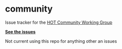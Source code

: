 community
=========

Issue tracker for the [HOT Community Working Group](http://wiki.openstreetmap.org/wiki/Humanitarian_OSM_Team/Working_groups/Community)

**[See the issues](https://github.com/hotosm/community/issues)**

Not current using this repo for anything other an issues
